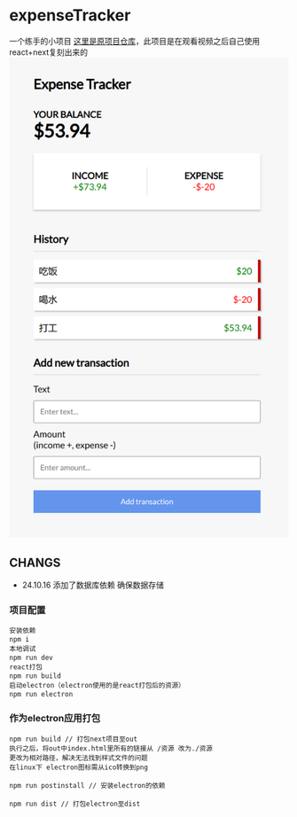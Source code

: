 # expenseTracker
一个练手的小项目
<a href="https://github.com/bradtraversy/vue-expense-tracker">这里是原项目仓库</a>，此项目是在观看视频之后自己使用react+next复刻出来的
![主体图片](./imgs/main.png "主体图片")
## CHANGS
<ul>
  <li>24.10.16 添加了数据库依赖 确保数据存储</li>
</ul>

### 项目配置
```
安装依赖
npm i
本地调试
npm run dev
react打包
npm run build
启动electron（electron使用的是react打包后的资源）
npm run electron
```
### 作为electron应用打包
```
npm run build // 打包next项目至out
执行之后，将out中index.html里所有的链接从 /资源 改为./资源
更改为相对路径，解决无法找到样式文件的问题
在linux下 electron图标需从ico转换到png

npm run postinstall // 安装electron的依赖

npm run dist // 打包electron至dist
```

